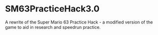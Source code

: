 # SM63PracticeHack3.0
 A rewrite of the Super Mario 63 Practice Hack - a modified version of the game to aid in research and speedrun practice.
